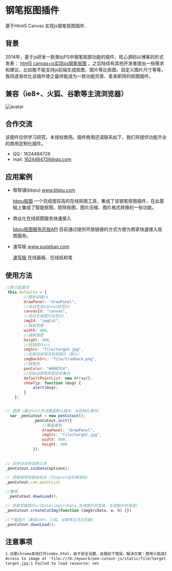 # 钢笔抠图插件
基于Html5 Canvas 实现js钢笔抠图插件.

## 背景
2014年，基于js研发一款类似PS中钢笔抠图功能的插件，核心源码以博客的形式发表： [html5 canvas+js实现ps钢笔抠图]( https://www.cnblogs.com/guozefeng/p/3719915.html) ，之后陆续有其他开发者提出一些需求和建议，比如能不能支持js前端生成抠图、图片等比抠图、自定义图片尺寸等等，我将逐渐优化该插件使之最终能成为一款功能完善、拿来即用的抠图插件。

## 兼容（ie8+、火狐、谷歌等主流浏览器）
![avatar](static/file/penCutout.png)

## 合作交流
该插件仅供学习研究，未授权商用。插件商用还请联系如下，我们将提供功能齐全的商用定制化插件。
* QQ : 1624484726
* mail: 1624484726@qq.com

## 应用案例

* 帮帮铺(bbpu) www.bbpu.com

  [bbpu抠图](https://bbpu.com/koutu.html) 一个完成度较高的在线抠图工具，集成了该钢笔抠图插件，在此基础上集成了智能抠图、矩阵抠图、图片压缩、图片格式转换的一些功能。
  
* 商业化在线抠图服务快速接入
  
   [bbpu抠图服务开放API](https://bbpu.com/koutu/page/api.html) 目前通过提供开放链接的方式方便为商家快速接入抠图服务。

* 速写板 www.suxieban.com

  [速写板](https://suxieban.com) 在线画板、在线纸和笔

  
## 使用方法
```js
//默认配置项
 this.defaults = {
        //画板容器id
        drawPanel: "drawPanel",
        //自动生成canvas标签Id
        canvasId: "canvas",
        //自动生成图片标签Id
        imgId: "imgCut",
        //画板宽度
        width: 400,
        //画板高度
        height: 400,
        //抠图图片src
        imgSrc: "file/target.jpg",
        //抠图完成填充背景图片（默认）
        imgBackSrc: "file/tranback.png",
        //钢笔色
        penColor: "#0087C4",
        //初始话钢笔抠图坐标集合
        defaultPointList: new Array(),
        showTip: function (msg) {
            alert(msg);
        }
    };


// 使用（通过init方法覆盖默认属性，并初始化事件）
  var _penCutout = new penCutout();
            _penCutout.init({
                //覆盖属性
                drawPanel: "drawPanel",
                imgSrc: "file/target.jpg",
                width: 400,
                height: 400
            });
            
            
// 支持动态修改默认项
_penCutout.iniData(options);

// 获取钢笔抠图坐标点（可以post给后端渲染）
_penCutout.can.pointList

//重做
 _penCutout.downLoad();

// 获取剪裁图片urlData(imgsrcData,生成图片的宽度，生成图片的高度)
_penCutout.createCutImg(function (imgSrcData, w, h) {})

//下载图片（兼容ie8+、火狐、谷歌等主流浏览器）
_penCutout.downLoad();
```

## 注意事项
```html
1.谷歌chrome本地打开index.html，由于安全设置，会报如下错误，解决方案：使用火狐或IE，放到服务器访问不存在如下问题。
Access to image at 'file:///D:/mywork/pen-cutout-js/static/file/target.jpg' from origin 'null' has been blocked by CORS policy: Cross origin requests are only supported for protocol schemes: http, data, chrome, chrome-extension, https.
target.jpg:1 Failed to load resource: net
```

